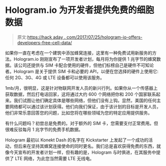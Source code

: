 # Hologram.io 为开发者提供免费的细胞数据

> 原文:[https://hack aday . com/2017/07/25/hologram-io-offers-developers-free-cell-data/](https://hackaday.com/2017/07/25/hologram-io-offers-developers-free-cell-data/)

如果你一直在考虑在一个建筑中添加蜂窝连接，这里有一种免费试用新服务的方法。Hologram.io 刚刚宣布了一项开发者计划，每月将为你提供 1 兆字节的蜂窝数据。该公司还提供与 SIM 卡配合使用的硬件，但他们标榜自己是硬件不可知论者。Hologram 是关于提供 SIM 卡和必要的 API，以便在您选择的硬件上使用它:任何 2G、3G、4G 或 LTE 设备都可以使用该服务。

1mb/月，很明显，这是针对物联网开发人员的新兴行列。如果你从一个传感器上获取数据，然后打电话回家，这将通过大约 600 个网络把你和 200 个国家联系起来。我们试图让他们确定具体是哪些网络，但他们没有上钩。显然，美国的任何主要网络都可以通过该计划获得。他们向我们保证，由于该计划的目标是开发人员，他们非常乐意回答您的问题，比如您将在哪些领域为您的特定应用提供服务。

有什么问题吗？初尝总是免费的。对于额外的 SIM 卡，您需要支付正常费用。但很难反驳每月 1 兆字节的免费手机数据。

Hologram 最初以 Konekt Dash 的名字在 Kickstarter 上发起了一个成功的活动，但后来在坚持其蜂窝连接使命的同时更名。我们总是喜欢获得免费的东西，就像今天宣布的开发者计划一样，但有趣的是，Hologram 与时俱进，在其服务中提供了 LTE 网络，为此您当然需要 LTE 无线电。